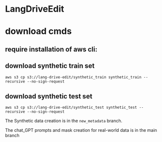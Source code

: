 # LangDriveEdit

# download cmds


## require installation of aws cli:

## download synthetic train set
```
aws s3 cp s3://lang-drive-edit/synthetic_train synthetic_train --recursive --no-sign-request
```
## download synthetic test set
```
aws s3 cp s3://lang-drive-edit/synthetic_test synthetic_test --recursive --no-sign-request
```


The Synthetic data creation is in the `new_metadata` branch.

The chat_GPT prompts and mask creation for real-world data is in the main branch
